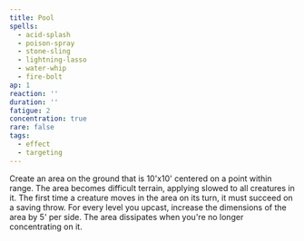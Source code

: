 ```yaml
---
title: Pool
spells:
  - acid-splash
  - poison-spray
  - stone-sling
  - lightning-lasso
  - water-whip
  - fire-bolt
ap: 1
reaction: ''
duration: ''
fatigue: 2
concentration: true
rare: false
tags:
  - effect
  - targeting
---
```

Create an area on the ground that is 10'x10' centered on a point within range. The area becomes difficult terrain, applying slowed to all creatures in it. The first time a creature moves in the area on its turn, it must succeed on a saving throw. For every level you upcast, increase the dimensions of the area by 5' per side. The area dissipates when you're no longer concentrating on it.
